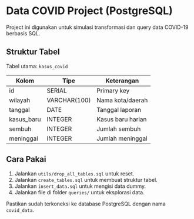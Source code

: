 # Data COVID Project (PostgreSQL)

Project ini digunakan untuk simulasi transformasi dan query data COVID-19 berbasis SQL.

## Struktur Tabel

Tabel utama: `kasus_covid`

| Kolom      | Tipe         | Keterangan        |
| ---------- | ------------ | ----------------- |
| id         | SERIAL       | Primary key       |
| wilayah    | VARCHAR(100) | Nama kota/daerah  |
| tanggal    | DATE         | Tanggal laporan   |
| kasus_baru | INTEGER      | Kasus baru harian |
| sembuh     | INTEGER      | Jumlah sembuh     |
| meninggal  | INTEGER      | Jumlah meninggal  |

## Cara Pakai

1. Jalankan `utils/drop_all_tables.sql` untuk reset.
2. Jalankan `create_tables.sql` untuk membuat struktur tabel.
3. Jalankan `insert_data.sql` untuk mengisi data dummy.
4. Jalankan file di folder `queries/` untuk eksplorasi data.

Pastikan sudah terkoneksi ke database PostgreSQL dengan nama `covid_data`.
